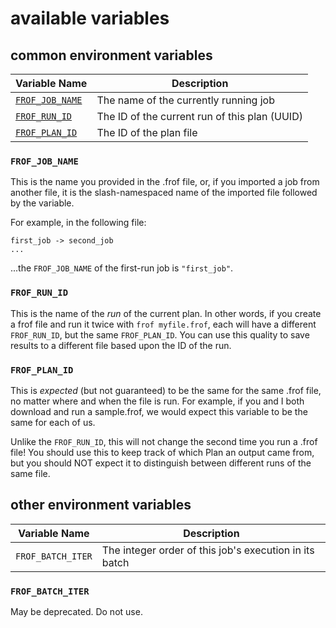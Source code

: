 # available variables

## common environment variables

| Variable Name                     | Description                                   |
| --------------------------------- | --------------------------------------------- |
| [`FROF_JOB_NAME`](#FROF_JOB_NAME) | The name of the currently running job         |
| [`FROF_RUN_ID`](#FROF_RUN_ID)     | The ID of the current run of this plan (UUID) |
| [`FROF_PLAN_ID`](#FROF_PLAN_ID)   | The ID of the plan file                       |


### `FROF_JOB_NAME`

This is the name you provided in the .frof file, or, if you imported a job from another file, it is the slash-namespaced name of the imported file followed by the variable.

For example, in the following file:

```
first_job -> second_job
...
```

...the `FROF_JOB_NAME` of the first-run job is `"first_job"`.

### `FROF_RUN_ID`

This is the name of the _run_ of the current plan. In other words, if you create a frof file and run it twice with `frof myfile.frof`, each will have a different `FROF_RUN_ID`, but the same `FROF_PLAN_ID`. You can use this quality to save results to a different file based upon the ID of the run.

### `FROF_PLAN_ID`

This is _expected_ (but not guaranteed) to be the same for the same .frof file, no matter where and when the file is run. For example, if you and I both download and run a sample.frof, we would expect this variable to be the same for each of us.

Unlike the `FROF_RUN_ID`, this will not change the second time you run a .frof file! You should use this to keep track of which Plan an output came from, but you should NOT expect it to distinguish between different runs of the same file.

## other environment variables

| Variable Name     | Description                                            |
| ----------------- | ------------------------------------------------------ |
| `FROF_BATCH_ITER` | The integer order of this job's execution in its batch |

### `FROF_BATCH_ITER`

May be deprecated. Do not use.
